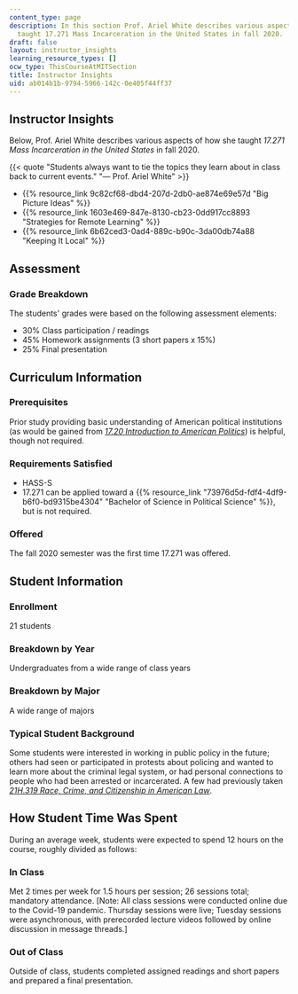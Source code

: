 ```yaml
---
content_type: page
description: In this section Prof. Ariel White describes various aspects of how she
  taught 17.271 Mass Incarceration in the United States in fall 2020.
draft: false
layout: instructor_insights
learning_resource_types: []
ocw_type: ThisCourseAtMITSection
title: Instructor Insights
uid: ab014b1b-9794-5966-142c-0e405f44ff37
---
```

## Instructor Insights

Below, Prof. Ariel White describes various aspects of how she taught _17.271 Mass Incarceration in the United States_ in fall 2020.

{{< quote "Students always want to tie the topics they learn about in class back to current events." "— Prof. Ariel White" >}}

- {{% resource_link 9c82cf68-dbd4-207d-2db0-ae874e69e57d "Big Picture Ideas" %}}
- {{% resource_link 1603e469-847e-8130-cb23-0dd917cc8893 "Strategies for Remote Learning" %}}
- {{% resource_link 6b62ced3-0ad4-889c-b90c-3da00db74a88 "Keeping It Local" %}}

## Assessment

### Grade Breakdown

The students' grades were based on the following assessment elements:

- 30% Class participation / readings
- 45% Homework assignments (3 short papers x 15%)
- 25% Final presentation

## Curriculum Information

### Prerequisites

Prior study providing basic understanding of American political institutions (as would be gained from [_17.20 Introduction to American Politics_](/courses/17-20-introduction-to-american-politics-spring-2013)) is helpful, though not required.

### Requirements Satisfied

- HASS-S
- 17.271 can be applied toward a {{% resource_link "73976d5d-fdf4-4df9-b6f0-bd9315be4304" "Bachelor of Science in Political Science" %}}, but is not required.

### Offered

The fall 2020 semester was the first time 17.271 was offered.

## Student Information

### Enrollment

21 students

### Breakdown by Year

Undergraduates from a wide range of class years

### Breakdown by Major

A wide range of majors

### Typical Student Background

Some students were interested in working in public policy in the future; others had seen or participated in protests about policing and wanted to learn more about the criminal legal system, or had personal connections to people who had been arrested or incarcerated. A few had previously taken [_21H.319 Race, Crime, and Citizenship in American Law_](/courses/21h-319-race-crime-and-citizenship-in-american-law-fall-2014).

## How Student Time Was Spent

During an average week, students were expected to spend 12 hours on the course, roughly divided as follows:

### In Class

Met 2 times per week for 1.5 hours per session; 26 sessions total; mandatory attendance. \[Note: All class sessions were conducted online due to the Covid-19 pandemic. Thursday sessions were live; Tuesday sessions were asynchronous, with prerecorded lecture videos followed by online discussion in message threads.\]

### Out of Class

Outside of class, students completed assigned readings and short papers and prepared a final presentation.